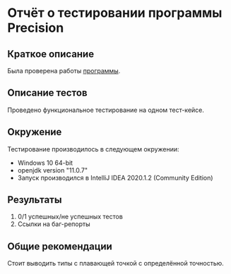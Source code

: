 # Отчёт о тестировании программы Precision

## Краткое описание

Была проверена работы 
[программы](https://github.com/netology-code/javaqa-homeworks/tree/master/programming#%D0%BB%D0%B5%D0%B3%D0%B5%D0%BD%D0%B4%D0%B0-1).

## Описание тестов

Проведено функциональное тестирование на одном тест-кейсе.

## Окружение

Тестирование производилось в следующем окружении:
* Windows 10 64-bit
* openjdk version "11.0.7"
* Запуск производился в IntelliJ IDEA 2020.1.2 (Community Edition)

## Результаты

1. 0/1 успешных/не успешных тестов
2. Ссылки на баг-репорты

## Общие рекомендации

Стоит выводить типы с плавающей точкой с определённой точностью.